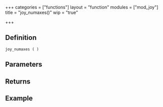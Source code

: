 +++
categories = ["functions"]
layout = "function"
modules = ["mod_joy"]
title = "joy_numaxes()"
wip = "true"

+++

## Definition

    joy_numaxes ( )

## Parameters

## Returns

## Example

```
```
